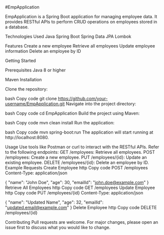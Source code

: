 

#EmpApplication

EmpApplication is a Spring Boot application for managing employee data. It provides RESTful APIs to perform CRUD operations on employees stored in a database.

Technologies Used
Java
Spring Boot
Spring Data JPA
Lombok

Features
Create a new employee
Retrieve all employees
Update employee information
Delete an employee by ID

Getting Started

Prerequisites
Java 8 or higher

Maven
Installation

Clone the repository:

bash
Copy code
git clone https://github.com/your-username/EmpApplication.git
Navigate into the project directory:

bash
Copy code
cd EmpApplication
Build the project using Maven:

bash
Copy code
mvn clean install
Run the application:

bash
Copy code
mvn spring-boot:run
The application will start running at http://localhost:8080.

Usage
Use tools like Postman or curl to interact with the RESTful APIs.
Refer to the following endpoints:
GET /employees: Retrieve all employees.
POST /employees: Create a new employee.
PUT /employees/{id}: Update an existing employee.
DELETE /employees/{id}: Delete an employee by ID.
Example Requests
Create Employee
http
Copy code
POST /employees
Content-Type: application/json

{
  "name": "John Doe",
  "age": 30,
  "emailId": "john.doe@example.com"
}
Retrieve All Employees
http
Copy code
GET /employees
Update Employee
http
Copy code
PUT /employees/{id}
Content-Type: application/json

{
  "name": "Updated Name",
  "age": 32,
  "emailId": "updated.email@example.com"
}
Delete Employee
http
Copy code
DELETE /employees/{id}


Contributing
Pull requests are welcome. For major changes, please open an issue first to discuss what you would like to change.
